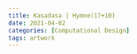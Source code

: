 ```yaml
---
title: Kasadasa | Hymne(17+10)
date: 2021-04-02
categories: [Computational Design]
tags: artwork
---
```

